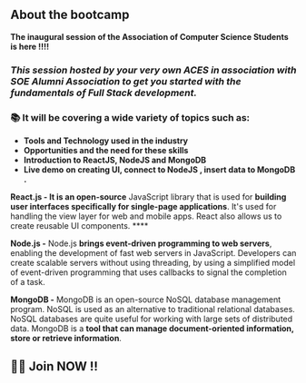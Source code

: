 ## About the bootcamp 

**The inaugural session of the Association of Computer Science Students is here !!!!**

### *This session hosted  by your very own ACES in association with SOE Alumni Association to get you started with the fundamentals of Full Stack development.*

### 📚 It will be covering a wide variety of topics such as:

- **Tools and Technology used in the industry**
- **Opportunities and the need for these skills**
- **Introduction to ReactJS, NodeJS and MongoDB**
- **Live demo** **on creating  UI, connect to NodeJS , insert data to MongoDB .**

**React.js - It is an open-source** JavaScript library that is used for **building user interfaces specifically for single-page applications**. It's used for handling the view layer for web and mobile apps. React also allows us to create reusable UI components. ****

**Node.js -** Node.js **brings event-driven programming to web servers**, enabling the development of fast web servers in JavaScript. Developers can create scalable servers without using threading, by using a simplified model of event-driven programming that uses callbacks to signal the completion of a task.

**MongoDB -** MongoDB is an open-source NoSQL database management program. NoSQL is used as an alternative to traditional relational databases. NoSQL databases are quite useful for working with large sets of distributed data. MongoDB is a **tool that can manage document-oriented information, store or retrieve information**.

## 🏃‍♂️ Join NOW !!
